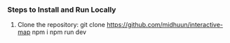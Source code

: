 ### Steps to Install and Run Locally

1. Clone the repository:
   git clone https://github.com/midhuun/interactive-map
   npm i
   npm run dev

